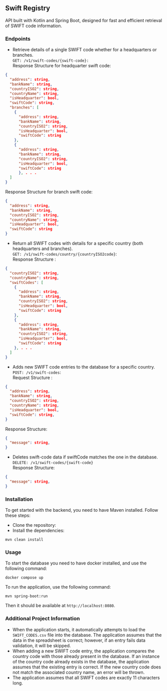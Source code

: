 ## Swift Registry
API built with Kotlin and Spring Boot, designed for fast and efficient retrieval of SWIFT code information.
### Endpoints 

* Retrieve details of a single SWIFT code whether for a headquarters or
branches. <br>
`GET: /v1/swift-codes/{swift-code}:`<br>
Response Structure for headquarter swift code:
```json
{
  "address": string,
  "bankName": string,
  "countryISO2": string,
  "countryName": string,
  "isHeadquarter": bool,
  "swiftCode": string,
  "branches": [
    {
      "address": string,
      "bankName": string,
      "countryISO2": string,
      "isHeadquarter": bool,
      "swiftCode": string
    },
    {
      "address": string,
      "bankName": string,
      "countryISO2": string,
      "isHeadquarter": bool,
      "swiftCode": string
      }, . . .
  ]
}
```
Response Structure for branch swift code:
```json
{
  "address": string,
  "bankName": string,
  "countryISO2": string,
  "countryName": string,
  "isHeadquarter": bool,
  "swiftCode": string
}
```
* Return all SWIFT codes with details for a specific country (both
headquarters and branches).<br>
`GET: /v1/swift-codes/country/{countryISO2code}`:<br>
Response Structure :
```json
{
  "countryISO2": string,
  "countryName": string,
  "swiftCodes": [
    {
      "address": string,
      "bankName": string,
      "countryISO2": string,
      "isHeadquarter": bool,
      "swiftCode": string
    },
    {
      "address": string,
      "bankName": string,
      "countryISO2": string,
      "isHeadquarter": bool,
      "swiftCode": string
    }, . . .
  ]
}
```
* Adds new SWIFT code entries to the database for a specific country.<br>
`POST: /v1/swift-codes`:<br>
Request Structure :
```json
{
  "address": string,
  "bankName": string,
  "countryISO2": string,
  "countryName": string,
  "isHeadquarter": bool,
  "swiftCode": string,
}
```
Response Structure:
```json
{
  "message": string,
}
```
* Deletes swift-code data if swiftCode matches the one in the database.<br>
`DELETE: /v1/swift-codes/{swift-code}`<br>
Response Structure:
```json
{
  "message": string,
}
```

### Installation


To get started with the backend, you need to have Maven installed. Follow these steps:

* Clone the repository:
* Install the dependencies:
```
mvn clean install
```
### Usage
To start the database you need to have docker installed, and use the following command:
```
docker compose up
```

To run the application, use the following command:
```
mvn spring-boot:run
```

Then it should be available at `http://localhost:8080`.

### Additional Project Information
* When the application starts, it automatically attempts to load the `SWIFT_CODES.csv` file into the database. The application assumes that the data in the spreadsheet is correct; however, if an entry fails data validation, it will be skipped.
* When adding a new SWIFT code entry, the application compares the country code with those already present in the database. If an instance of the country code already exists in the database, the application assumes that the existing entry is correct. If the new country code does not match the associated country name, an error will be thrown.
* The application assumes that all SWIFT codes are exactly 11 characters long. 

